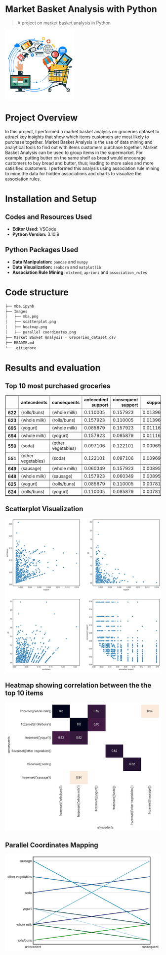 # Market Basket Analysis with Python

> A project on market basket analysis in Python

![](https://github.com/Nalito/Market-Basket-Analysis/blob/main/Images/mba.png)

# Project Overview

In this project, I performed a market basket analysis on groceries dataset to attract key insights that show which items customers are most likely to purchase together. Market Basket Analysis is the use of data mining and analytical tools to find out with items customers purchase together.
Market Basket Analysis can be used to group items in the supermarket. For example, putting butter on the same shelf as bread would encourage customers to buy bread and butter, thus; leading to more sales and more satisified customers.
I performed this analysis using association rule mining to mine the data for hidden associations and charts to visualize the association rules.

# Installation and Setup

## Codes and Resources Used
- **Editor Used:**  VSCode
- **Python Version:** 3.10.9

## Python Packages Used
- **Data Manipulation:** `pandas` and `numpy`
- **Data Visualization:** `seaborn` and `matplotlib`
- **Association Rule Mining:**  `mlxtend`, `apriori` and `association_rules`


# Code structure

```bash
├── mba.ipynb
├── Images
│   ├── mba.png
│   ├── scatterplot.png
│   ├── heatmap.png
│   ├── parallel coordinates.png
├── Market Basket Analysis - Groceries_dataset.csv
├── README.md
└── .gitignore
```

# Results and evaluation

## Top 10 most purchased groceries
<div>
<table border="1" class="dataframe">
  <thead>
    <tr style="text-align: right;">
      <th></th>
      <th>antecedents</th>
      <th>consequents</th>
      <th>antecedent support</th>
      <th>consequent support</th>
      <th>support</th>
      <th>confidence</th>
      <th>lift</th>
      <th>leverage</th>
      <th>conviction</th>
      <th>zhangs_metric</th>
    </tr>
  </thead>
  <tbody>
    <tr>
      <th>622</th>
      <td>(rolls/buns)</td>
      <td>(whole milk)</td>
      <td>0.110005</td>
      <td>0.157923</td>
      <td>0.013968</td>
      <td>0.126974</td>
      <td>0.804028</td>
      <td>-0.003404</td>
      <td>0.964550</td>
      <td>-0.214986</td>
    </tr>
    <tr>
      <th>623</th>
      <td>(whole milk)</td>
      <td>(rolls/buns)</td>
      <td>0.157923</td>
      <td>0.110005</td>
      <td>0.013968</td>
      <td>0.088447</td>
      <td>0.804028</td>
      <td>-0.003404</td>
      <td>0.976350</td>
      <td>-0.224474</td>
    </tr>
    <tr>
      <th>695</th>
      <td>(yogurt)</td>
      <td>(whole milk)</td>
      <td>0.085879</td>
      <td>0.157923</td>
      <td>0.011161</td>
      <td>0.129961</td>
      <td>0.822940</td>
      <td>-0.002401</td>
      <td>0.967861</td>
      <td>-0.190525</td>
    </tr>
    <tr>
      <th>694</th>
      <td>(whole milk)</td>
      <td>(yogurt)</td>
      <td>0.157923</td>
      <td>0.085879</td>
      <td>0.011161</td>
      <td>0.070673</td>
      <td>0.822940</td>
      <td>-0.002401</td>
      <td>0.983638</td>
      <td>-0.203508</td>
    </tr>
    <tr>
      <th>550</th>
      <td>(soda)</td>
      <td>(other vegetables)</td>
      <td>0.097106</td>
      <td>0.122101</td>
      <td>0.009691</td>
      <td>0.099794</td>
      <td>0.817302</td>
      <td>-0.002166</td>
      <td>0.975219</td>
      <td>-0.198448</td>
    </tr>
    <tr>
      <th>551</th>
      <td>(other vegetables)</td>
      <td>(soda)</td>
      <td>0.122101</td>
      <td>0.097106</td>
      <td>0.009691</td>
      <td>0.079365</td>
      <td>0.817302</td>
      <td>-0.002166</td>
      <td>0.980729</td>
      <td>-0.202951</td>
    </tr>
    <tr>
      <th>649</th>
      <td>(sausage)</td>
      <td>(whole milk)</td>
      <td>0.060349</td>
      <td>0.157923</td>
      <td>0.008955</td>
      <td>0.148394</td>
      <td>0.939663</td>
      <td>-0.000575</td>
      <td>0.988811</td>
      <td>-0.063965</td>
    </tr>
    <tr>
      <th>648</th>
      <td>(whole milk)</td>
      <td>(sausage)</td>
      <td>0.157923</td>
      <td>0.060349</td>
      <td>0.008955</td>
      <td>0.056708</td>
      <td>0.939663</td>
      <td>-0.000575</td>
      <td>0.996140</td>
      <td>-0.070851</td>
    </tr>
    <tr>
      <th>625</th>
      <td>(yogurt)</td>
      <td>(rolls/buns)</td>
      <td>0.085879</td>
      <td>0.110005</td>
      <td>0.007819</td>
      <td>0.091051</td>
      <td>0.827697</td>
      <td>-0.001628</td>
      <td>0.979147</td>
      <td>-0.185487</td>
    </tr>
    <tr>
      <th>624</th>
      <td>(rolls/buns)</td>
      <td>(yogurt)</td>
      <td>0.110005</td>
      <td>0.085879</td>
      <td>0.007819</td>
      <td>0.071081</td>
      <td>0.827697</td>
      <td>-0.001628</td>
      <td>0.984071</td>
      <td>-0.189562</td>
    </tr>
  </tbody>
</table>
</div>

## Scatterplot Visualization

![](https://github.com/Nalito/Market-Basket-Analysis/blob/main/Images/scatterplots.png)

## Heatmap showing correlation between the the top 10 items
![](https://github.com/Nalito/Market-Basket-Analysis/blob/main/Images/heatmap.png)

## Parallel Coordinates Mapping
![](https://github.com/Nalito/Market-Basket-Analysis/blob/main/Images/parallel%20coordinates.png)
